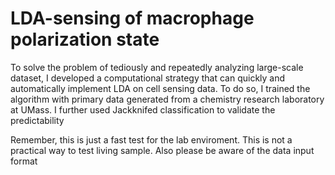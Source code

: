 # LDA-sensing of macrophage polarization state
To solve the problem of tediously and repeatedly analyzing large-scale dataset, I developed a computational strategy that can quickly and automatically implement LDA on cell sensing data. To do so, I trained the algorithm with primary data generated from a chemistry research laboratory at UMass. I further used Jackknifed classification to validate the predictability

Remember, this is just a fast test for the lab enviroment. This is not a practical way to test living sample.
Also please be aware of the data input format
